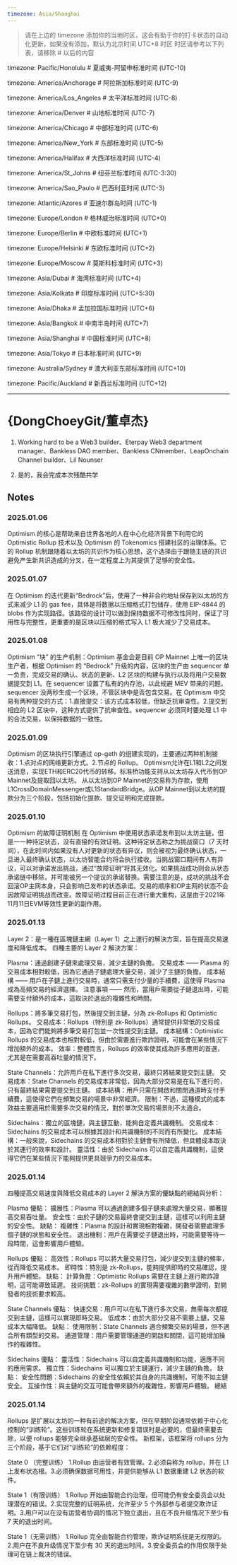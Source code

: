 ```yaml
---
timezone: Asia/Shanghai
---
```


> 请在上边的 timezone 添加你的当地时区，这会有助于你的打卡状态的自动化更新，如果没有添加，默认为北京时间 UTC+8 时区
> 时区请参考以下列表，请移除 # 以后的内容

timezone: Pacific/Honolulu # 夏威夷-阿留申标准时间 (UTC-10)

timezone: America/Anchorage # 阿拉斯加标准时间 (UTC-9)

timezone: America/Los_Angeles # 太平洋标准时间 (UTC-8)

timezone: America/Denver # 山地标准时间 (UTC-7)

timezone: America/Chicago # 中部标准时间 (UTC-6)

timezone: America/New_York # 东部标准时间 (UTC-5)

timezone: America/Halifax # 大西洋标准时间 (UTC-4)

timezone: America/St_Johns # 纽芬兰标准时间 (UTC-3:30)

timezone: America/Sao_Paulo # 巴西利亚时间 (UTC-3)

timezone: Atlantic/Azores # 亚速尔群岛时间 (UTC-1)

timezone: Europe/London # 格林威治标准时间 (UTC+0)

timezone: Europe/Berlin # 中欧标准时间 (UTC+1)

timezone: Europe/Helsinki # 东欧标准时间 (UTC+2)

timezone: Europe/Moscow # 莫斯科标准时间 (UTC+3)

timezone: Asia/Dubai # 海湾标准时间 (UTC+4)

timezone: Asia/Kolkata # 印度标准时间 (UTC+5:30)

timezone: Asia/Dhaka # 孟加拉国标准时间 (UTC+6)

timezone: Asia/Bangkok # 中南半岛时间 (UTC+7)

timezone: Asia/Shanghai # 中国标准时间 (UTC+8)

timezone: Asia/Tokyo # 日本标准时间 (UTC+9)

timezone: Australia/Sydney # 澳大利亚东部标准时间 (UTC+10)

timezone: Pacific/Auckland # 新西兰标准时间 (UTC+12)

---

# {DongChoeyGit/董卓杰}

1. Working hard to be a Web3 builder、Eterpay Web3 department manager、Bankless DAO member、Bankless CNmember、LeapOnchain Channel builder、Lil Nounser

2. 是的，我会完成本次残酷共学

## Notes

<!-- Content_START -->

### 2025.01.06

Optimism 的核心是帮助来自世界各地的人在中心化经济背景下利用它的 Optimistic Rollup 技术以及 Optimism 的 Tokenomics 搭建社区的治理体系。它的 Rollup 机制跟随着以太坊的共识作为核心思想，这个选择由于跟随主链的共识避免产生新共识造成的分叉，在一定程度上为其提供了足够的安全性。

### 2025.01.07

在 Optimism 的迭代更新“Bedrock”后，使用了一种非合约地址保存到以太坊的方式来减少 L1 的 gas fee，具体是将数据以压缩格式打包储存，使用 EIP-4844 的 blobs 作为实现路径。该路径的设计可以做到保持数据不可修改性同时，保证了可用性与完整性，更重要的是区块以压缩的格式写入 L1 极大减少了交易成本。

### 2025.01.08

Optimism “块” 的生产机制：Optimism 基金会是目前 OP Mainnet 上唯一的区块生产者，根据 Optimism 的 “Bedrock” 升级的内容，区块的生产由 sequencer 单一负责，完成交易的确认、状态的更新、L2 区块的构建与执行以及将用户交易数据提交到 L1。在 sequencer 设置了私有的内存池，以此规避 MEV 带来的问题。sequencer 没两秒生成一个区块，不管区块中是否包含交易。在 Optimism 中交易有两种提交的方式：1.直接提交：该方式成本较低，但缺乏抗审查性。2.提交到相应的 L2 区块中，这种方式提供了抗审查性。sequencer 必须同时要处理 L1 中的合法交易，以保持数据的一致性。

### 2025.01.09

Optimism 的区块执行引擎通过 op-geth 的组建实现的，主要通过两种机制接收：1.点对点的网络更新方式。2.节点的 Rollup。
Optimism允许在L1和L2之间发送消息，实现ETH和ERC20代币的转移。标准桥功能支持从以太坊存入代币到OP Mainnet及提取回以太坊。
从以太坊到OP Mainnet的交易称为存款，使用L1CrossDomainMessenger或L1StandardBridge。从OP Mainnet到以太坊的提款分为三个阶段，包括初始化提款、提交证明和完成提款。

### 2025.01.10

Optimism 的故障证明机制
在 Optimism 中使用状态承诺发布到以太坊主链，但是一一种待定状态，没有直接的有效证明。这种待定状态称之为挑战窗口（7 天时间），在此时间内如果没有人对更新的状态有异议，则会被视为最终确认状态，一旦进入最终确认状态，以太坊智能合约将会执行接收。当挑战窗口期间有人有异议，可以对承诺发出挑战，通过“故障证明”将其无效化。如果挑战成功则会从状态承诺链中移除，并可能被另一个提议的承诺替换。需要注意的是，成功的挑战不会回滚OP主网本身，只会影响已发布的状态承诺。交易的顺序和OP主网的状态不会因故障证明挑战而改变。故障证明过程目前正在进行重大重构，这是由于2021年11月11日EVM等效性更新的副作用。

### 2025.01.13

Layer 2：是一種在區塊鏈主網（Layer 1）之上運行的解決方案，旨在提高交易速度和降低成本。
四種主要的 Layer 2 解決方案：

Plasma：通過創建子鏈來處理交易，減少主鏈的負擔。
    交易成本 —— Plasma 的交易成本相對較低，因為它通過子鏈處理大量交易，減少了主鏈的負擔。
    成本結構 —— 用戶在子鏈上進行交易時，通常只需支付少量的手續費，這使得 Plasma 成為高頻交易的經濟選擇。
    注意事項 —— 然而，當用戶需要從子鏈退出時，可能需要支付額外的成本，這取決於退出的複雜性和時間。
    
Rollups：將多筆交易打包，然後提交到主鏈，分為 zk-Rollups 和 Optimistic Rollups。
    交易成本：Rollups（特別是 zk-Rollups）通常提供非常低的交易成本，因為它們能夠將多筆交易打包並一次性提交到主鏈。
    成本結構：Optimistic Rollups 的交易成本也相對較低，但由於需要進行欺詐證明，可能會在某些情況下增加額外的成本。
    效率：整體而言，Rollups 的效率使其成為許多應用的首選，尤其是在需要高吞吐量的情況下。
    
State Channels：允許用戶在私下進行多次交易，最終只將結果提交到主鏈。
    交易成本：State Channels 的交易成本非常低，因為大部分交易是在私下進行的，只有最終結果需要提交到主鏈。
    成本結構：用戶只需在開啟和關閉通道時支付手續費，這使得它們在頻繁交易的場景中非常經濟。
    限制：不過，這種模式的成本效益主要適用於需要多次交易的情況，對於單次交易的場景則不太適合。
    
Sidechains：獨立的區塊鏈，與主鏈互動，能夠自定義共識機制。
    交易成本：Sidechains 的交易成本可以根據其設計和共識機制的不同而有所變化。
    成本結構：一般來說，Sidechains 的交易成本相對於主鏈會有所降低，但具體成本取決於其運行的效率和設計。
    靈活性：由於 Sidechains 可以自定義共識機制，這使得它們在某些情況下能夠提供更具競爭力的交易成本。

### 2025.01.14

四種提高交易速度與降低交易成本的 Layer 2 解決方案的優缺點的總結與分析：

Plasma
    優點：
擴展性：Plasma 可以通過創建多個子鏈來處理大量交易，顯著提高交易吞吐量。
安全性：由於子鏈的交易最終會提交到主鏈，這樣可以利用主鏈的安全性。
    缺點：
複雜性：Plasma 的設計和實現相對複雜，開發者需要處理多個子鏈的狀態和安全性。
退出機制：用戶在需要從子鏈退出時，可能需要等待一段時間，這會影響用戶體驗。

Rollups
    優點：
高效性：Rollups 可以將大量交易打包，減少提交到主鏈的頻率，從而降低交易成本。
即時性：特別是 zk-Rollups，能夠提供即時的交易確認，提升用戶體驗。
    缺點：
計算負擔：Optimistic Rollups 需要在主鏈上進行欺詐證明，這可能導致延遲。
技術挑戰：zk-Rollups 的實現需要複雜的數學證明，對開發者的技術要求較高。

State Channels
    優點：
快速交易：用戶可以在私下進行多次交易，無需每次都提交到主鏈，這樣可以實現即時交易。
低成本：由於大部分交易不需要上鏈，交易成本大幅降低。
    缺點：
使用限制：State Channels 適合頻繁交易的場景，但不適合所有類型的交易。
通道管理：用戶需要管理通道的開啟和關閉，這可能增加操作的複雜性。

Sidechains
    優點：
靈活性：Sidechains 可以自定義共識機制和功能，適應不同的應用需求。
獨立性：Sidechains 可以獨立於主鏈運行，減少主鏈的負擔。
    缺點：
安全性問題：Sidechains 的安全性依賴於其自身的共識機制，可能不如主鏈安全。
互操作性：與主鏈的交互可能會帶來額外的複雜性，影響用戶體驗。
總結

### 2025.01.14

Rollups 是扩展以太坊的一种有前途的解决方案，但在早期阶段通常依赖于中心化控制的“训练轮”。这些训练轮在系统更新和修复错误时是必要的，但最终需要去除，以便 rollups 能够完全继承基础层的安全性。
新框架，该框架将 rollups 分为三个阶段，基于它们对“训练轮”的依赖程度：

State 0 （完整训练）
1.Rollup 由运营者有效管理。2.必须自称为 rollup，并在 L1 上发布状态根。3.必须确保数据可用性，并提供能够从 L1 数据重建 L2 状态的软件。

State 1（有限训练）
1.Rollup 开始由智能合约治理，但可能仍有安全委员会以处理潜在的错误。2.实现完整的证明系统，允许至少 5 个外部参与者提交欺诈证明。3.用户可以在没有运营者协调的情况下独立退出，且在不良升级情况下至少有 7 天的退出时间。

State 1（无需训练）
1.Rollup 完全由智能合约管理，欺诈证明系统是无权限的。2.用户在不良升级情况下至少有 30 天的退出时间。3.安全委员会的作用仅限于处理可在链上裁决的错误。

<!-- Content_END -->
